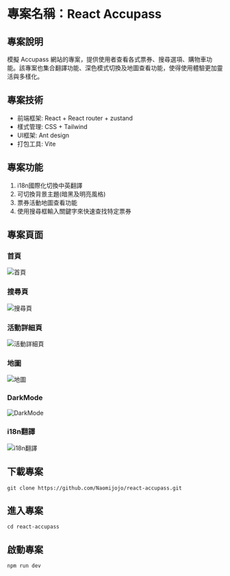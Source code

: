 # 專案名稱：React Accupass

## 專案說明
模擬 Accupass 網站的專案，提供使用者查看各式票券、搜尋選項、購物車功能。該專案也集合翻譯功能、深色模式切換及地圖查看功能，使得使用體驗更加靈活與多樣化。

## 專案技術
- 前端框架: React + React router + zustand
- 樣式管理: CSS + Tailwind 
- UI框架: Ant design
- 打包工具: Vite

## 專案功能
1. i18n國際化切換中英翻譯
2. 可切換背景主題(暗黑及明亮風格)
3. 票券活動地圖查看功能
4. 使用搜尋框輸入關鍵字來快速查找特定票券


## 專案頁面
### 首頁
![首頁](https://u.fmyeah.com/i11/67e211e02757c.png)
### 搜尋頁
![搜尋頁](https://u.fmyeah.com/i11/67e214562895b.png)
### 活動詳細頁
![活動詳細頁](https://u.fmyeah.com/i11/67e2146de533b.png)
### 地圖
![地圖]()
### DarkMode
![DarkMode](https://u.fmyeah.com/i11/67e214975ec6c.png)
### i18n翻譯
![i18n翻譯](https://u.fmyeah.com/i11/67e214d60ecd9.png)


## 下載專案
```
git clone https://github.com/Naomijojo/react-accupass.git
```
## 進入專案
```
cd react-accupass
```
## 啟動專案
```
npm run dev
```


